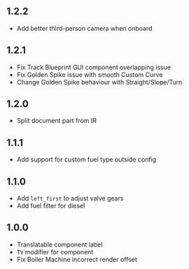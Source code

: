 ## 1.2.2
* Add better third-person camera when onboard

## 1.2.1
* Fix Track Blueprint GUI component overlapping issue
* Fix Golden Spike issue with smooth Custom Curve
* Change Golden Spike behaviour with Straight/Slope/Turn

## 1.2.0
* Split document part from IR

## 1.1.1
* Add support for custom fuel type outside config

## 1.1.0
* Add `left_first` to adjust valve gears
* Add fuel filter for diesel

## 1.0.0
* Translatable component label
* `TV` modifier for component
* Fix Boiler Machine incorrect render offset